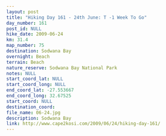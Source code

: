 ```yaml
---
layout: post
title: "Hiking Day 161 - 24th June: T -1 Week To Go"
day_number: 161
post_id: NULL
hike_date: 2009-06-24
km: 31.4
map_number: 75
destination: Sodwana Bay
overnight: Beach
terrain: Beach
nature_reserve: Sodwana Bay National Park
notes: NULL
start_coord_lat: NULL
start_coord_long: NULL
end_coord_lat: -27.553667
end_coord_long: 32.67525
start_coord: NULL
destination_coord: 
file_name: 06-24.jpg
description: Sodwana Bay
link: http://www.cape2kosi.com/2009/06/24/hiking-day-161/
---
```

